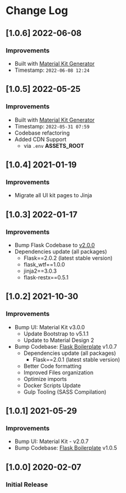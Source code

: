 # Change Log

## [1.0.6] 2022-06-08
### Improvements

- Built with [Material Kit Generator](https://tanerjn.us/generator/material-kit/)
 - Timestamp: `2022-06-08 12:24`

## [1.0.5] 2022-05-25
### Improvements

- Built with [Material Kit Generator](https://tanerjn.us/generator/material-kit/)
 - Timestamp: `2022-05-31 07:59`
- Codebase refactoring
- Added CDN Support
  - via `.env` **ASSETS_ROOT**  
  
## [1.0.4] 2021-01-19
### Improvements

- Migrate all UI kit pages to Jinja
  
## [1.0.3] 2022-01-17
### Improvements

- Bump Flask Codebase to [v2.0.0](https://github.com/app-generator/boilerplate-code-flask/releases)
- Dependencies update (all packages) 
  - Flask==2.0.2 (latest stable version)
  - flask_wtf==1.0.0
  - jinja2==3.0.3
  - flask-restx==0.5.1

## [1.0.2] 2021-10-30
### Improvements

- Bump UI: Material Kit v3.0.0
  - Update Bootstrap to v5.1.1
  - Update to Material Design 2
- Bump Codebase: [Flask Boilerplate](https://github.com/app-generator/boilerplate-code-flask) v1.0.7
  - Dependencies update (all packages) 
    - Flask==2.0.1 (latest stable version)
  - Better Code formatting
  - Improved Files organization
  - Optimize imports
  - Docker Scripts Update
  - Gulp Tooling  (SASS Compilation)

## [1.0.1] 2021-05-29
### Improvements

- Bump UI: Material Kit - v2.0.7
- Bump Codebase: [Flask Boilerplate](https://github.com/app-generator/boilerplate-code-flask) v1.0.5

## [1.0.0] 2020-02-07
### Initial Release
